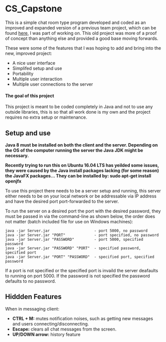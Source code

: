 # CS_Capstone
This is a simple chat room type program developed and coded as an improved and expanded version of a previous team project, which can be found [here](https://github.com/canevaa/CapstoneProject), I was part of working on. This old project was more of a proof of concept than anything else and provided a good base moving forwards.

These were some of the features that I was hoping to add and bring into the new, improved project:
* A nice user interface
* Simplifed setup and use
* Portability
* Multiple user interaction
* Multiple user connections to the server

#### The goal of this project
This project is meant to be coded completely in Java and not to use any outside libraries, this is so that all work done is my own and the project requires no extra setup or maintenance.

## Setup and use
**Java 8 must be installed on both the client and the server. Depending on the OS of the computer running the server the Java JDK might be necessary.**

**Recently trying to run this on Ubuntu 16.04 LTS has yeilded some issues, they were caused by the Java install packages lacking (for some reason) the JavaFX packages... They can be installed by: sudo apt-get install openjfx**

To use this project there needs to be a server setup and running, this server either needs to be on your local network or be addressable via IP address and have the desired port port-forwarded to the server.

To run the server on a desired port the port with the desired password, they must be passed in via the command-line as shown below, the order does not matter (batch included file for use on Windows machines):
```
java -jar Server.jar                    - port 5000, no password
java -jar Server.jar "PORT"             - port specified, no password
java -jar Server.jar "PASSWORD"         - port 5000, specified password
java -jar Server.jar "PASSWORD" "PORT"  - specified password, specified port
java -jar Server.jar "PORT" "PASSWORD"  - specified port, specified password
```

If a port is not specified or the specified port is invaild the server deafaults to running on port 5000. If the password is not specified the password defaults to no password.

## Hiddden Features
When in messaging client:

* **CTRL + M:** mutes notification noises, such as getting new messages and users connecting/disconnecting.
* **Escape:** clears all chat messages from the screen.
* **UP/DOWN arrow:** history feature

